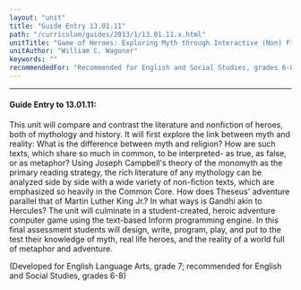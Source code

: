 ```yaml
---
layout: "unit"
title: "Guide Entry 13.01.11"
path: "/curriculum/guides/2013/1/13.01.11.x.html"
unitTitle: "Game of Heroes: Exploring Myth through Interactive (Non) Fiction"
unitAuthor: "William C. Wagoner"
keywords: ""
recommendedFor: "Recommended for English and Social Studies, grades 6-8"
---
```

<body>
<hr/>
<h4>
Guide Entry to 13.01.11:
</h4>
<p>
This unit will compare and contrast the literature and nonfiction of heroes, both of mythology and history. It will first explore the link between myth and reality: What is the difference between myth and religion? How are such texts, which share so much in common, to be interpreted- as true, as false, or as metaphor? Using Joseph Campbell's theory of the monomyth as the primary reading strategy, the rich literature of any mythology can be analyzed side by side with a wide variety of non-fiction texts, which are emphasized so heavily in the Common Core. How does Theseus' adventure parallel that of Martin Luther King Jr.? In what ways is Gandhi akin to Hercules? The unit will culminate in a student-created, heroic adventure computer game using the text-based Inform programming engine. In this final assessment students will design, write, program, play, and put to the test their knowledge of myth, real life heroes, and the reality of a world full of metaphor and adventure.
</p>
<p>
<b>
</b>
</p>
<p>
(Developed for English Language Arts, grade 7; recommended for English and Social Studies, grades 6-8)
</p>
</body>